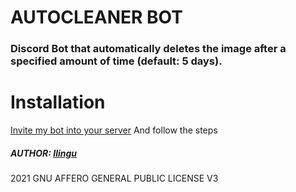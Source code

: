 # AUTOCLEANER BOT

### Discord Bot that automatically deletes the image after a specified amount of time (default: 5 days).

# Installation

[Invite my bot into your server](https://discord.com/api/oauth2/authorize?client_id=831828766245912596&permissions=8&scope=bot)
And follow the steps

##### AUTHOR: [Ilingu](https://github.com/Ilingu)

2021
GNU AFFERO GENERAL PUBLIC LICENSE V3
